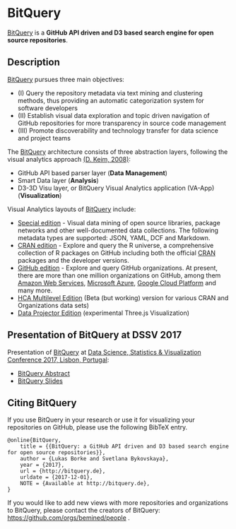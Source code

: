# BitQuery

[BitQuery](http://bitquery.de) is a **GitHub API driven and D3 based search engine for open source repositories**.

## Description
[BitQuery](http://bitquery.de) pursues three main objectives:

- (I) Query the repository metadata via text mining and clustering methods, thus providing an automatic categorization system for software developers
- (II) Establish visual data exploration and topic driven navigation of GitHub repositories for more transparency in source code management
- (III) Promote discoverability and technology transfer for data science and project teams

The [BitQuery](http://bitquery.de) architecture consists of three abstraction layers, following the visual analytics approach [(D. Keim, 2008)](https://link.springer.com/chapter/10.1007%2F978-3-540-70956-5_7):

- GitHub API based parser layer (**Data Management**)
- Smart Data layer (**Analysis**)
- D3-3D Visu layer, or BitQuery Visual Analytics application (VA-App) (**Visualization**)

Visual Analytics layouts of [BitQuery](http://bitquery.de) include:
- [Special edition](http://bitquery.de/spec) - Visual data mining of open source libraries, package networks and other well-documented data collections. The following metadata types are supported: JSON, YAML, DCF and Markdown.
- [CRAN edition](http://bitquery.de/cran) - Explore and query the R universe, a comprehensive collection of R packages on GitHub including both the official [CRAN](https://github.com/cran) packages and the developer versions.
- [GitHub edition](http://bitquery.de/github) - Explore and query GitHub organizations. At present, there are more than one million organizations on GitHub, among them
[Amazon Web Services](https://github.com/aws), [Microsoft Azure](https://github.com/Azure), [Google Cloud Platform](https://github.com/GoogleCloudPlatform) and many more.
- [HCA Multilevel Edition](http://bitquery.de/hca) (Beta (but working) version for various CRAN and Organizations data sets)
- [Data Projector Edition](http://bitquery.de/dp) (experimental Three.js Visualization)

## Presentation of BitQuery at DSSV 2017

Presentation of [BitQuery](http://bitquery.de) at [Data Science, Statistics & Visualization Conference 2017, Lisbon, Portugal](http://iasc-isi.org/dssv2017/):

- [BitQuery Abstract](dssv2017_abstract.pdf)
- [BitQuery Slides](dssv2017_talk.pdf)


## Citing BitQuery

If you use BitQuery in your research or use it for visualizing your repositories on GitHub, please use the following BibTeX entry.

```
@online{BitQuery,
    title = {{BitQuery: a GitHub API driven and D3 based search engine for open source repositories}},
    author = {Lukas Borke and Svetlana Bykovskaya},
    year = {2017},
    url = {http://bitquery.de},
    urldate = {2017-12-01},
    NOTE = {Available at http://bitquery.de},
}
```

If you would like to add new views with more repositories and organizations to BitQuery, please contact the creators of BitQuery: https://github.com/orgs/bemined/people .
